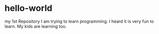 # hello-world
my 1st Repository
I am trying to learn programming. I heard it is very fun to learn.
My kids are learning too.
